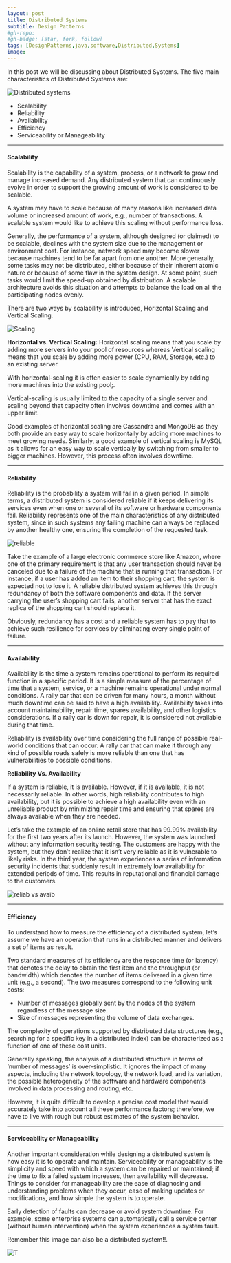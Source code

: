 ```yaml
---
layout: post
title: Distributed Systems
subtitle: Design Patterns
#gh-repo:
#gh-badge: [star, fork, follow]
tags: [DesignPatterns,java,software,Distributed,Systems]
image:
---
```


In this post we will be discussing about Distributed Systems. The five main characteristics of Distributed Systems are:

![Distributed systems](../img/distribut_system/distributed_computing.jpg)

- Scalability
- Reliability
- Availability
- Efficiency
- Serviceability or Manageability

------

#### Scalability

Scalability is the capability of a system, process, or a network to grow and manage increased demand. Any distributed system that can continuously evolve in order to support the growing amount of work is considered to be scalable.

A system may have to scale because of many reasons like increased data volume or increased amount of work, e.g., number of transactions. A scalable system would like to achieve this scaling without performance loss.

Generally, the performance of a system, although designed (or claimed) to be scalable, declines with the system size due to the management or environment cost. For instance, network speed may become slower because machines tend to be far apart from one another. More generally, some tasks may not be distributed, either because of their inherent atomic nature or because of some flaw in the system design. At some point, such tasks would limit the speed-up obtained by distribution. A scalable architecture avoids this situation and attempts to balance the load on all the participating nodes evenly.

There are two ways by scalability is introduced, Horizontal Scaling and Vertical Scaling.

![Scaling](../img/distribut_system/horizontal_vertical.png)



**Horizontal vs. Vertical Scaling:** Horizontal scaling means that you scale by adding more servers into your pool of resources whereas Vertical scaling means that you scale by adding more power (CPU, RAM, Storage, etc.) to an existing server.

With horizontal-scaling it is often easier to scale dynamically by adding more machines into the existing pool;.

Vertical-scaling is usually limited to the capacity of a single server and scaling beyond that capacity often involves downtime and comes with an upper limit.

Good examples of horizontal scaling are Cassandra and MongoDB as they both provide an easy way to scale horizontally by adding more machines to meet growing needs. Similarly, a good example of vertical scaling is MySQL as it allows for an easy way to scale vertically by switching from smaller to bigger machines. However, this process often involves downtime.

------

#### Reliability

Reliability is the probability a system will fail in a given period. In simple terms, a distributed system is considered reliable if it keeps delivering its services even when one or several of its software or hardware components fail. Reliability represents one of the main characteristics of any distributed system, since in such systems any failing machine can always be replaced by another healthy one, ensuring the completion of the requested task.

![reliable](../img/distribut_system/reliable.png)

Take the example of a large electronic commerce store like Amazon, where one of the primary requirement is that any user transaction should never be canceled due to a failure of the machine that is running that transaction. For instance, if a user has added an item to their shopping cart, the system is expected not to lose it. A reliable distributed system achieves this through redundancy of both the software components and data. If the server carrying the user’s shopping cart fails, another server that has the exact replica of the shopping cart should replace it.

Obviously, redundancy has a cost and a reliable system has to pay that to achieve such resilience for services by eliminating every single point of failure.

------

#### Availability

Availability is the time a system remains operational to perform its required function in a specific period. It is a simple measure of the percentage of time that a system, service, or a machine remains operational under normal conditions. A rally car that can be driven for many hours, a month without much downtime can be said to have a high availability. Availability takes into account maintainability, repair time, spares availability, and other logistics considerations. If a rally car is down for repair, it is considered not available during that time.

Reliability is availability over time considering the full range of possible real-world conditions that can occur. A rally car that can make it through any kind of possible roads safely is more reliable than one that has vulnerabilities to possible conditions.

**Reliability Vs. Availability**

If a system is reliable, it is available. However, if it is available, it is not necessarily reliable. In other words, high reliability contributes to high availability, but it is possible to achieve a high availability even with an unreliable product by minimizing repair time and ensuring that spares are always available when they are needed.

Let’s take the example of an online retail store that has 99.99% availability for the first two years after its launch. However, the system was launched without any information security testing. The customers are happy with the system, but they don’t realize that it isn’t very reliable as it is vulnerable to likely risks. In the third year, the system experiences a series of information security incidents that suddenly result in extremely low availability for extended periods of time. This results in reputational and financial damage to the customers.

![reliab vs avaib](../img/distribut_system/Untitled.png)

------

#### Efficiency

To understand how to measure the efficiency of a distributed system, let’s assume we have an operation that runs in a distributed manner and delivers a set of items as result.

Two standard measures of its efficiency are the response time (or latency) that denotes the delay to obtain the first item and the throughput (or bandwidth) which denotes the number of items delivered in a given time unit (e.g., a second). The two measures correspond to the following unit costs:

- Number of messages globally sent by the nodes of the system regardless of the message size.
- Size of messages representing the volume of data exchanges.

The complexity of operations supported by distributed data structures (e.g., searching for a specific key in a distributed index) can be characterized as a function of one of these cost units.

Generally speaking, the analysis of a distributed structure in terms of ‘number of messages’ is over-simplistic. It ignores the impact of many aspects, including the network topology, the network load, and its variation, the possible heterogeneity of the software and hardware components involved in data processing and routing, etc.

However, it is quite difficult to develop a precise cost model that would accurately take into account all these performance factors; therefore, we have to live with rough but robust estimates of the system behavior.

------

#### Serviceability or Manageability

Another important consideration while designing a distributed system is how easy it is to operate and maintain. Serviceability or manageability is the simplicity and speed with which a system can be repaired or maintained; if the time to fix a failed system increases, then availability will decrease. Things to consider for manageability are the ease of diagnosing and understanding problems when they occur, ease of making updates or modifications, and how simple the system is to operate.

Early detection of faults can decrease or avoid system downtime. For example, some enterprise systems can automatically call a service center (without human intervention) when the system experiences a system fault.





Remember this image can also be a distributed system!!.



![T](../img/distribut_system/distri.png)
